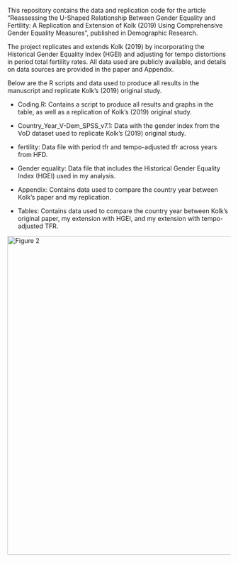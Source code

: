 This repository contains the data and replication code for the article “Reassessing the U-Shaped Relationship Between Gender Equality and Fertility: A Replication and Extension of Kolk (2019) Using Comprehensive Gender Equality Measures”, published in Demographic Research. 

The project replicates and extends Kolk (2019) by incorporating the Historical Gender Equality Index (HGEI) and adjusting for tempo distortions in period total fertility rates. All data used are publicly available, and details on data sources are provided in the paper and Appendix.

Below are the R scripts and data used to produce all results in the manuscript and replicate Kolk’s (2019) original study.

- Coding.R: Contains a script to produce all results and graphs in the table, as well as a replication of Kolk’s (2019) original study.

- Country_Year_V-Dem_SPSS_v7.1: Data with the gender index from the VoD dataset used to replicate Kolk’s (2019) original study.

- fertility: Data file with period tfr and tempo-adjusted tfr across years from HFD.

- Gender equality: Data file that includes the Historical Gender Equality Index (HGEI) used in my analysis.

- Appendix: Contains data used to compare the country year between Kolk’s paper and my replication.

- Tables: Contains data used to compare the country year between Kolk’s original paper, my extension with HGEI, and my extension with tempo-adjusted TFR.
<img width="977" height="718" alt="Figure 2" src="https://github.com/user-attachments/assets/f561c5af-c4d7-4e18-8237-23ff7b37d796" />
